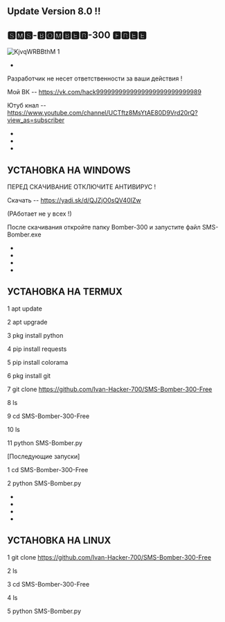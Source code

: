 Update Version 8.0 !!
-
🆂🅼🆂-🅱🅾🅼🅱🅴🆁-300 🅵🆁🅴🅴
-

![KjvqWRBBthM 1](https://user-images.githubusercontent.com/62137835/76705528-bbac3c80-66f1-11ea-937e-46eb777d806d.jpg)

-
 

Разработчик не несет ответственности за ваши действия !

Мой ВК -- https://vk.com/hack9999999999999999999999999989

Ютуб кнал -- https://www.youtube.com/channel/UCTftz8MsYtAE80D9Vrd20rQ?view_as=subscriber


-
-
-
УСТАНОВКА НА WINDOWS
-

ПЕРЕД СКАЧИВАНИЕ ОТКЛЮЧИТЕ АНТИВИРУС !

Скачать -- https://yadi.sk/d/QJZjO0sQV40IZw 

(РАботает не у всех !)

После скачивания откройте папку Bomber-300 и запустите файл SMS-Bomber.exe

-
-
-
-






УСТАНОВКА НА TERMUX
-

1 apt update

2 apt upgrade

3 pkg install python

4 pip install requests

5 pip install colorama

6 pkg install git

7 git clone https://github.com/Ivan-Hacker-700/SMS-Bomber-300-Free

8 ls

9 cd SMS-Bomber-300-Free

10 ls

11 python SMS-Bomber.py

[Последующие запуски]

1 cd SMS-Bomber-300-Free

2 python SMS-Bomber.py

-
-
-
-


УСТАНОВКА НА LINUX
-

1 git clone https://github.com/Ivan-Hacker-700/SMS-Bomber-300-Free

2 ls

3 cd SMS-Bomber-300-Free

4 ls

5 python SMS-Bomber.py

